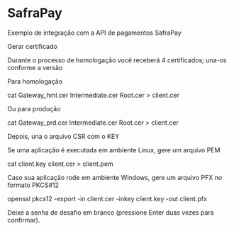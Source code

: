 # SafraPay
Exemplo de integração com a API de pagamentos SafraPay

Gerar certificado

Durante o processo de homologação você receberá 4 certificados; 
una-os conforme a versão

Para homologação

cat Gateway_hml.cer Intermediate.cer Root.cer > client.cer

Ou para produção

cat Gateway_prd.cer Intermediate.cer Root.cer > client.cer


Depois, una o arquivo CSR com o KEY

Se uma aplicação é executada em ambiente Linux, gere um arquivo PEM

cat client.key client.cer > client.pem

Caso sua aplicação rode em ambiente Windows, gere um arquivo PFX
no formato PKCS#12

openssl pkcs12 -export -in client.cer -inkey client.key -out client.pfx

Deixe a senha de desafio em branco (pressione Enter duas vezes para confirmar).

